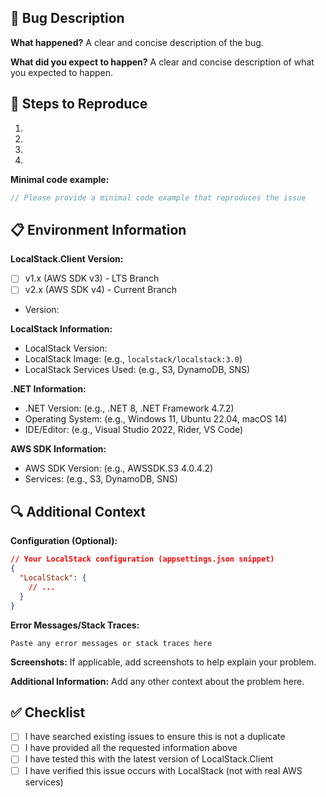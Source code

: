 <!-- 
Thank you for taking the time to report an issue! 
Please fill out the template below to help us investigate and resolve your issue quickly.
-->

## 🐛 Bug Description

**What happened?**
A clear and concise description of the bug.

**What did you expect to happen?**
A clear and concise description of what you expected to happen.

## 🔄 Steps to Reproduce

1.
2.
3.
4.

**Minimal code example:**

```csharp
// Please provide a minimal code example that reproduces the issue
```

## 📋 Environment Information

**LocalStack.Client Version:**

- [ ] v1.x (AWS SDK v3) - LTS Branch
- [ ] v2.x (AWS SDK v4) - Current Branch
- Version:

**LocalStack Information:**

- LocalStack Version:
- LocalStack Image: (e.g., `localstack/localstack:3.0`)
- LocalStack Services Used: (e.g., S3, DynamoDB, SNS)

**.NET Information:**

- .NET Version: (e.g., .NET 8, .NET Framework 4.7.2)
- Operating System: (e.g., Windows 11, Ubuntu 22.04, macOS 14)
- IDE/Editor: (e.g., Visual Studio 2022, Rider, VS Code)

**AWS SDK Information:**

- AWS SDK Version: (e.g., AWSSDK.S3 4.0.4.2)
- Services: (e.g., S3, DynamoDB, SNS)

## 🔍 Additional Context

**Configuration (Optional):**

```json
// Your LocalStack configuration (appsettings.json snippet)
{
  "LocalStack": {
    // ...
  }
}
```

**Error Messages/Stack Traces:**

```
Paste any error messages or stack traces here
```

**Screenshots:**
If applicable, add screenshots to help explain your problem.

**Additional Information:**
Add any other context about the problem here.

## ✅ Checklist

- [ ] I have searched existing issues to ensure this is not a duplicate
- [ ] I have provided all the requested information above
- [ ] I have tested this with the latest version of LocalStack.Client
- [ ] I have verified this issue occurs with LocalStack (not with real AWS services)
